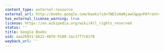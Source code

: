 ```yaml
---
content_type: external-resource
external_url: http://books.google.com/books?id=TNEIvHaNjawC&pg=PAfrontcover
has_external_license_warning: true
license: https://en.wikipedia.org/wiki/All_rights_reserved
status: ''
title: Google Books
uid: aaa2b931-bb22-40f0-9180-1ac17f7c6178
wayback_url: ''
---
```

